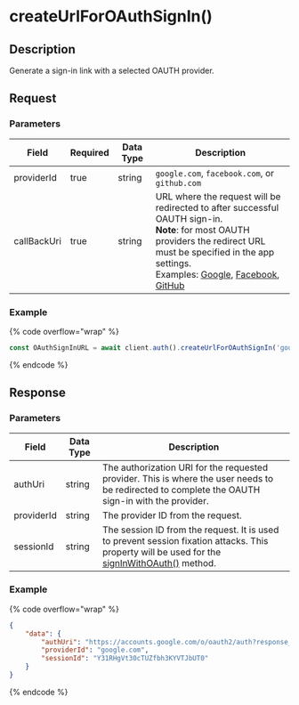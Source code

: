 # createUrlForOAuthSignIn()

## Description

Generate a sign-in link with a selected OAUTH provider.

## Request

### Parameters

<table><thead><tr><th>Field</th><th data-type="checkbox">Required</th><th>Data Type</th><th>Description</th></tr></thead><tbody><tr><td>providerId</td><td>true</td><td>string</td><td><code>google.com</code>, <code>facebook.com</code>, or <code>github.com</code></td></tr><tr><td>callBackUri</td><td>true</td><td>string</td><td>URL where the request will be redirected to after successful OAUTH sign-in. <br><strong>Note</strong>: for most OAUTH providers the redirect URL must be specified in the app settings.<br>Examples: <a href="https://developers.google.com/identity/protocols/oauth2/web-server#creatingcred">Google</a>, <a href="https://developers.facebook.com/blog/post/2017/12/18/strict-uri-matching/">Facebook</a>, <a href="https://docs.github.com/en/developers/apps/building-oauth-apps/creating-an-oauth-app">GitHub</a></td></tr></tbody></table>

### Example

{% code overflow="wrap" %}
```javascript
const OAuthSignInURL = await client.auth().createUrlForOAuthSignIn('google.com', 'https://localhost:8080/oauth-signup')
```
{% endcode %}

## Response

### Parameters

| Field      | Data Type | Description                                                                                                                                                       |
| ---------- | --------- | ----------------------------------------------------------------------------------------------------------------------------------------------------------------- |
| authUri    | string    | The authorization URI for the requested provider. This is where the user needs to be redirected to complete the OAUTH sign-in with the provider.                  |
| providerId | string    | The provider ID from the request.                                                                                                                                 |
| sessionId  | string    | The session ID from the request. It is used to prevent session fixation attacks. This property will be used for the [signInWithOAuth()](broken-reference) method. |

### Example

{% code overflow="wrap" %}
```json
{
    "data": {
        "authUri": "https://accounts.google.com/o/oauth2/auth?response_type=id_token&client_id=623213283749-0o0tto76nqu3ikn3as8eocdk41aag5tb.apps.googleusercontent.com&redirect_uri=http://localhost&state=AMbdmDlwnf12GgLWzl8ITv-AFHeyVLAiqXzE_9goszlPjO0QhOR8iTn5I6ZtdGNYCBCwhyJhI1diEoZgyDk7peY16selAeq4vmcDf2qClOt7ns_WqU1Gc07Cuymkyfqz60zFRhSHU1S_YumikZahR1nmv6WxQoxJyRlSyjYHY39G-fSCZN7itE9tA3WNO1j24TP9_t6hKFRfcc-8NYIbqRhitPOFjmUemtWUueWqUDDN5kv3b4fgnq5-elwRrDtQ74TX9v05Q8_AK4bDODVMOget-A&scope=openid+https://www.googleapis.com/auth/userinfo.email&nonce=b0fd25ce8f554880e9000d1bce463efeeeaa1f65332bf036bd3db3cef3c07400&include_profile=true",
        "providerId": "google.com",
        "sessionId": "Y31RHgVt30cTUZfbh3KYVTJbUT0"
    }
}
```
{% endcode %}

##
